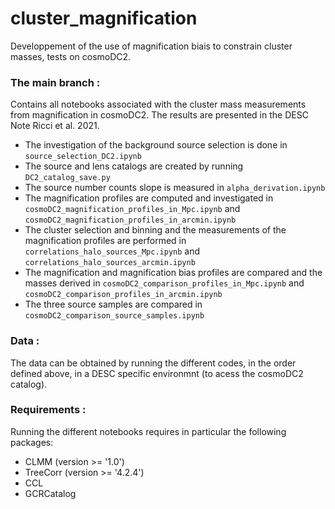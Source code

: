 # cluster_magnification
Developpement of the use of magnification biais to constrain cluster masses, tests on cosmoDC2. 

### The main branch :
Contains all notebooks associated with the cluster mass measurements from magnification in cosmoDC2. The results are presented in the DESC Note Ricci et al. 2021.

- The investigation of the background source selection is done in `source_selection_DC2.ipynb`
- The source and lens catalogs are created by running `DC2_catalog_save.py`
- The source number counts slope is measured in `alpha_derivation.ipynb`
- The magnification profiles are computed and investigated in `cosmoDC2_magnification_profiles_in_Mpc.ipynb` and `cosmoDC2_magnification_profiles_in_arcmin.ipynb`
- The cluster selection and binning and the measurements of the magnification profiles are performed in `correlations_halo_sources_Mpc.ipynb` and `correlations_halo_sources_arcmin.ipynb`
- The magnification and magnification bias profiles are compared and the masses derived in `cosmoDC2_comparison_profiles_in_Mpc.ipynb` and `cosmoDC2_comparison_profiles_in_arcmin.ipynb`
- The three source samples are compared in `cosmoDC2_comparison_source_samples.ipynb`

### Data :
The data can be obtained by running the different codes, in the order defined above, in a DESC specific environmnt (to acess the cosmoDC2 catalog). 

### Requirements : 
Running the different notebooks requires in particular the following packages: 
- CLMM (version >= '1.0')
- TreeCorr (version >= '4.2.4')
- CCL
- GCRCatalog
